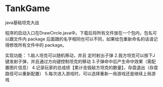# TankGame
java基础坦克大战

程序的启动入口在DrawCircle.java中。下载后将所有文件放在一个包内，包名可以跟文件内 package 后面跟的名字相同也可以不同，如果给包重新命名的话请记得修改所有文件中的 package。

实现功能：
  1.敌人坦克可以随机移动，并且 定时射出子弹
  2.我方坦克可以按下J键发射子弹，并且通过方向键控制坦克的移动
  3.子弹命中后产生命中效果（需配置图片信息）
  4.记录玩家的总成绩【累计击毁敌方坦克的数量】，存盘退出（存盘路径可以重新配置）
  5.每次进入游戏时，可以选择重新一局游戏还是继续上局游戏
